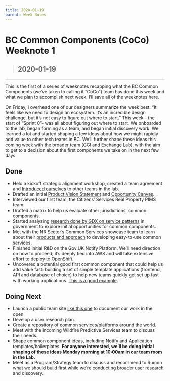 ```yaml
---
title: 2020-01-19
parent: Week Notes
---
```

# BC Common Components (CoCo) Weeknote 1
> ## 2020-01-19
___

This is the first of a series of weeknotes recapping what the BC Common Components (we’ve taken to calling it “CoCo”) team has done this week and what we plan to accomplish next week. I’ll save all of the weeknotes here.

On Friday, I overhead one of our designers summarize the week best: “It feels like we need to design an ecosystem. It’s an incredible design challenge, but it’s not easy to figure out where to start.”  This week - the start of “Sprint 0”- was all about figuring out where to start.  We onboarded to the lab, began forming as a team, and began initial discovery work. We learned a lot and started shaping a few ideas about how we might rapidly add value to other tech teams in BC. We’ll further shape these ideas this coming week with the broader team (CGI and Exchange Lab), with the aim to get to a decision about the first components we take on in the next few days.

## Done
- Held a kickoff strategic alignment workshop, created a team agreement and [Introduced ourselves](https://twitter.com/FreshWorksApps/status/1218317958096834567) to other teams in the lab.
- Drafted an initial [Product Vision Statement](https://docs.google.com/document/d/188VbIK2_RvLqDI-XsLnWANKzdYCLOMsOI8j5W4Z77uo/edit?usp=sharing) and [Opportunity Canvas](https://miro.com/app/board/o9J_kv62fNE=/).
- Interviewed our first team, the Citizens’ Services Real Property PIMS team.
- Drafted a matrix to help us evaluate other jurisdictions’ common components. 
- Started analyzing [research done by GDX on service patterns](https://docs.google.com/spreadsheets/d/16HOpoj9WPVL1My7y8jDWgxYB7tyDMxMr5ALhgOUcmnA/edit?usp=sharing) in government to explore initial opportunities for common components. 
- Met with the NR Sector’s Common Services showcase team to learn about their [products and approach](https://bcgov.github.io/common-service-showcase/) to developing easy-to-use common services. 
- Finished initial R&D on the Gov[]().UK Notify Platform. We’ll need direction on how to proceed; it’s deeply tied into AWS and will take extensive effort to deploy to OpenShift.
- Uncovered a potential good first common component that could help us add value fast: building a set of simple template applications (frontend, API and database of choice) to help new teams quickly get set up fast with working applications. [This is a good example](https://designsystem.digital.gov/page-templates/).

## Doing Next
- Launch a public team site [like this one](https://cds-snc.github.io/vac-find-benefits-and-services-documentation/) to document our work in the open.
- Develop a user research plan.
- Create a repository of common services/platforms around the world.
- Meet with the incoming Wildfire Predictive Services team to discuss their needs.
- Shape common component ideas, including Notify and Application templates/boilerplates. **For anyone interested, we’ll be doing initial shaping of these ideas Monday morning at 10:00am in our team room in the Lab.**
- Meet as a Program/Strategy team to discuss and recommend to Rumon what we should build first while we’re conducting broader user research and discovery.
